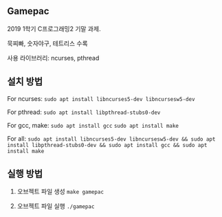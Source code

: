 ## Gamepac
2019 1학기  C프로그래밍2 기말 과제.

묵찌빠, 숫자야구, 테트리스 수록

사용 라이브러리: ncurses, pthread

## 설치 방법

For ncurses:
`sudo apt install libncurses5-dev libncursesw5-dev`

For pthread:
`sudo apt install libpthread-stubs0-dev`

For gcc, make:
`sudo apt install gcc`
`sudo apt install make`

For all:
`sudo apt install libncurses5-dev libncursesw5-dev && sudo apt install libpthread-stubs0-dev && sudo apt install gcc && sudo apt install make`

## 실행 방법
1. 오브젝트 파일 생성
   `make gamepac`

2. 오브젝트 파일 실행
  `./gamepac`

